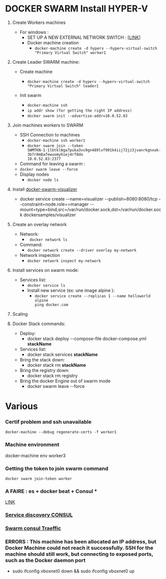 **DOCKER SWARM Install HYPER-V**
============================

1. Create Workers machines
   - For windows :
     * SET UP A NEW EXTERNAL NETWORK SWITCH : [[LINK](https://docs.docker.com/machine/drivers/hyper-v/#1-make-sure-hyper-v-is-enabled)]
     * Docker machine creation
       * <code>docker-machine create -d hyperv --hyperv-virtual-switch "Primary Virtual Switch" worker1</code>
2. Create Leader SWARM machine:
   - Create machine
     * <code>docker-machine create -d hyperv --hyperv-virtual-switch "Primary Virtual Switch" leader1</code>
     
   - Init swarm
      * <code>docker-machine ssh</code>
      * <code>ip addr show (for getting the right IP address)</code>
      * <code>docker swarm init --advertise-addr=10.0.52.83</code>
 
3. Join machines workers to SWARM
   - SSH Connection to machines
     * <code>docker-machine ssh worker1</code>
     * <code>docker swarm join --token SWMTKN-1-1lbtkl0ga7puka3vs9gn489lvf991k4iij72jz3jvanrkgnxok-3b7r8m8afewuomyhiej4rf8do 10.0.52.83:2377</code>
   -  Command for leaving a swarm :
     * <code>docker swarm leave --force</code>
   - Display nodes
     * <code>docker node ls</code>

4. Install [docker-swarm-visualizer](https://github.com/dockersamples/docker-swarm-visualizer)
   * docker service create --name=visualizer --publish=8080:8080/tcp --constraint=node.role==manager --mount=type=bind,src=/var/run/docker.sock,dst=/var/run/docker.sock dockersamples/visualizer
		
5. Create an overlay network
   - Network:
      * <code> docker network ls</code>
   - Command:
      * <code>docker network create --driver overlay my-network</code>
   - Network inspection
      * <code>docker network inspect my-network</code>

6. Install services on swarm mode:
   - Services list:
     * <code>docker service ls</code>
     * Install new service (ex: une image alpine ):
       * <code>docker service create --replicas 1 --name helloworld alpine ping docker.com</code>

7. Scaling

8. Docker Stack commands:
   - Deploy:
      * docker stack deploy --compose-file docker-compose.yml **stackName**
   - Services list:
      * docker stack services **stackName**
   - Bring the stack down:
      * docker stack rm **stackName**
   - Bring the registry down:
      * docker stack rm registry
   - Bring the docker Engine out of swarm mode
      * docker swarm leave --force

# Various

### Certif problem and ssh unavailable
   <code>docker-machine --debug regenerate-certs -f worker1</code>

### Machine environment
   docker-machine env worker3

### Getting the token to join swarm command
   <code>docker swarm join-token worker</code>

### A FAIRE :   es + docker beat + Consul *
[LINK](https://github.com/mcascallares/es-demo-cluster/blob/master/docker-compose.yml)

### [Service discovery CONSUL](https://blog.eleven-labs.com/fr/consul-service-discovery-failure-detection-2/)

### [Swarm consul Traeffic](http://blog.wescale.fr/2017/01/04/tutoriel-infastructure-resiliente-et-scalable-avec-swarm-consul-et-traefik/)

### ERRORS : This machine has been allocated an IP address, but Docker Machine could not reach it successfully. SSH for the machine should still work, but connecting to exposed ports, such as the Docker daemon port
  - sudo ifconfig vboxnet0 down && sudo ifconfig vboxnet0 up
